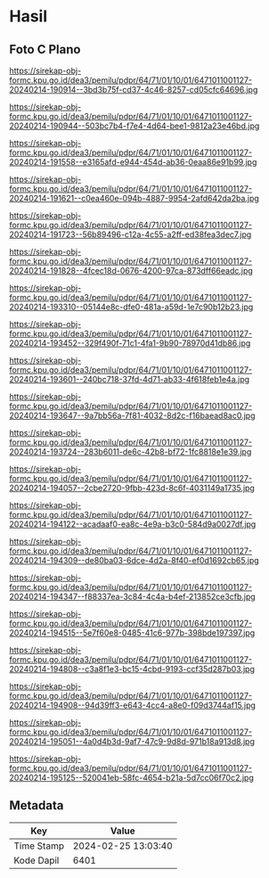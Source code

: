 # Hasil

## Foto C Plano

https://sirekap-obj-formc.kpu.go.id/dea3/pemilu/pdpr/64/71/01/10/01/6471011001127-20240214-190914--3bd3b75f-cd37-4c46-8257-cd05cfc64696.jpg

https://sirekap-obj-formc.kpu.go.id/dea3/pemilu/pdpr/64/71/01/10/01/6471011001127-20240214-190944--503bc7b4-f7e4-4d64-bee1-9812a23e46bd.jpg

https://sirekap-obj-formc.kpu.go.id/dea3/pemilu/pdpr/64/71/01/10/01/6471011001127-20240214-191558--e3165afd-e944-454d-ab36-0eaa86e91b99.jpg

https://sirekap-obj-formc.kpu.go.id/dea3/pemilu/pdpr/64/71/01/10/01/6471011001127-20240214-191621--c0ea460e-094b-4887-9954-2afd642da2ba.jpg

https://sirekap-obj-formc.kpu.go.id/dea3/pemilu/pdpr/64/71/01/10/01/6471011001127-20240214-191723--56b89496-c12a-4c55-a2ff-ed38fea3dec7.jpg

https://sirekap-obj-formc.kpu.go.id/dea3/pemilu/pdpr/64/71/01/10/01/6471011001127-20240214-191828--4fcec18d-0676-4200-97ca-873dff66eadc.jpg

https://sirekap-obj-formc.kpu.go.id/dea3/pemilu/pdpr/64/71/01/10/01/6471011001127-20240214-193310--05144e8c-dfe0-481a-a59d-1e7c90b12b23.jpg

https://sirekap-obj-formc.kpu.go.id/dea3/pemilu/pdpr/64/71/01/10/01/6471011001127-20240214-193452--329f490f-71c1-4fa1-9b90-78970d41db86.jpg

https://sirekap-obj-formc.kpu.go.id/dea3/pemilu/pdpr/64/71/01/10/01/6471011001127-20240214-193601--240bc718-37fd-4d71-ab33-4f618feb1e4a.jpg

https://sirekap-obj-formc.kpu.go.id/dea3/pemilu/pdpr/64/71/01/10/01/6471011001127-20240214-193647--9a7bb56a-7f81-4032-8d2c-f16baead8ac0.jpg

https://sirekap-obj-formc.kpu.go.id/dea3/pemilu/pdpr/64/71/01/10/01/6471011001127-20240214-193724--283b6011-de6c-42b8-bf72-1fc8818e1e39.jpg

https://sirekap-obj-formc.kpu.go.id/dea3/pemilu/pdpr/64/71/01/10/01/6471011001127-20240214-194057--2cbe2720-9fbb-423d-8c6f-4031149a1735.jpg

https://sirekap-obj-formc.kpu.go.id/dea3/pemilu/pdpr/64/71/01/10/01/6471011001127-20240214-194122--acadaaf0-ea8c-4e9a-b3c0-584d9a0027df.jpg

https://sirekap-obj-formc.kpu.go.id/dea3/pemilu/pdpr/64/71/01/10/01/6471011001127-20240214-194309--de80ba03-6dce-4d2a-8f40-ef0d1692cb65.jpg

https://sirekap-obj-formc.kpu.go.id/dea3/pemilu/pdpr/64/71/01/10/01/6471011001127-20240214-194347--f88337ea-3c84-4c4a-b4ef-213852ce3cfb.jpg

https://sirekap-obj-formc.kpu.go.id/dea3/pemilu/pdpr/64/71/01/10/01/6471011001127-20240214-194515--5e7f60e8-0485-41c6-977b-398bde197397.jpg

https://sirekap-obj-formc.kpu.go.id/dea3/pemilu/pdpr/64/71/01/10/01/6471011001127-20240214-194808--c3a8f1e3-bc15-4cbd-9193-ccf35d287b03.jpg

https://sirekap-obj-formc.kpu.go.id/dea3/pemilu/pdpr/64/71/01/10/01/6471011001127-20240214-194908--94d39ff3-e643-4cc4-a8e0-f09d3744af15.jpg

https://sirekap-obj-formc.kpu.go.id/dea3/pemilu/pdpr/64/71/01/10/01/6471011001127-20240214-195051--4a0d4b3d-9af7-47c9-9d8d-971b18a913d8.jpg

https://sirekap-obj-formc.kpu.go.id/dea3/pemilu/pdpr/64/71/01/10/01/6471011001127-20240214-195125--520041eb-58fc-4654-b21a-5d7cc06f70c2.jpg


## Metadata

| Key        | Value               |
| ---------- | ------------------- |
| Time Stamp | 2024-02-25 13:03:40 |
| Kode Dapil | 6401                |



